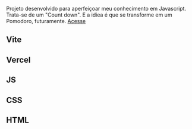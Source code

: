 Projeto desenvolvido para aperfeiçoar meu conhecimento em Javascript.
Trata-se de um "Count down".
E a idiea é que se transforme em um Pomodoro, futuramente.
[Acesse](https://focus-app-one.vercel.app/)

## Vite
## Vercel
## JS
## CSS
## HTML
